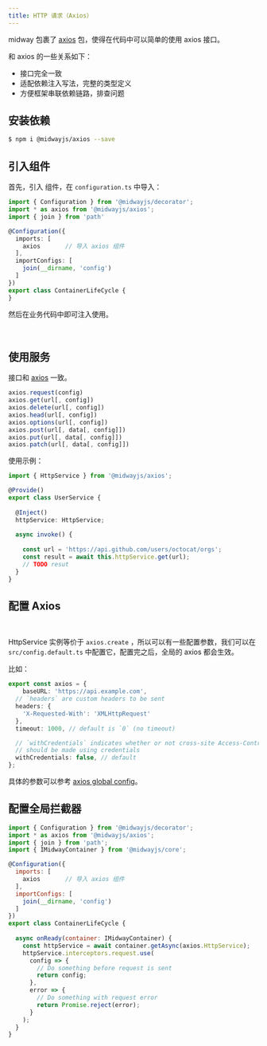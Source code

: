 ```yaml
---
title: HTTP 请求（Axios）
---
```


  midway 包裹了 [axios](https://github.com/axios/axios) 包，使得在代码中可以简单的使用 axios 接口。
​

和 axios 的一些关系如下：
​


- 接口完全一致
- 适配依赖注入写法，完整的类型定义
- 方便框架串联依赖链路，排查问题



## 安装依赖


```bash
$ npm i @midwayjs/axios --save
```


## 引入组件


首先，引入 组件，在 `configuration.ts` 中导入：
```typescript
import { Configuration } from '@midwayjs/decorator';
import * as axios from '@midwayjs/axios';	
import { join } from 'path'

@Configuration({
  imports: [
    axios		// 导入 axios 组件
  ],
  importConfigs: [
    join(__dirname, 'config')
  ]
})
export class ContainerLifeCycle {
}
```
然后在业务代码中即可注入使用。
​

​

## 使用服务


接口和 [axios](https://github.com/axios/axios) 一致。
```typescript
axios.request(config)
axios.get(url[, config])
axios.delete(url[, config])
axios.head(url[, config])
axios.options(url[, config])
axios.post(url[, data[, config]])
axios.put(url[, data[, config]])
axios.patch(url[, data[, config]])
```


使用示例：
```typescript
import { HttpService } from '@midwayjs/axios';

@Provide()
export class UserService {
	
  @Inject()
  httpService: HttpService;
  
  async invoke() {
  	
    const url = 'https://api.github.com/users/octocat/orgs';
    const result = await this.httpService.get(url);
    // TODO resut
  }
}
```


## 配置 Axios
​

HttpService 实例等价于 `axios.create` ，所以可以有一些配置参数，我们可以在 `src/config.default.ts` 中配置它，配置完之后，全局的 axios 都会生效。
​

比如：
```typescript
export const axios = {
	baseURL: 'https://api.example.com',
  // `headers` are custom headers to be sent
  headers: {
    'X-Requested-With': 'XMLHttpRequest'
  },
  timeout: 1000, // default is `0` (no timeout)

  // `withCredentials` indicates whether or not cross-site Access-Control requests
  // should be made using credentials
  withCredentials: false, // default
};
```
具体的参数可以参考 [axios global config](https://github.com/axios/axios#config-defaults)。
​

## 配置全局拦截器
```javascript
import { Configuration } from '@midwayjs/decorator';
import * as axios from '@midwayjs/axios';	
import { join } from 'path';
import { IMidwayContainer } from '@midwayjs/core';

@Configuration({
  imports: [
    axios		// 导入 axios 组件
  ],
  importConfigs: [
    join(__dirname, 'config')
  ]
})
export class ContainerLifeCycle {
  
  async onReady(container: IMidwayContainer) {
  	const httpService = await container.getAsync(axios.HttpService);
    httpService.interceptors.request.use(
      config => {
        // Do something before request is sent
        return config;
      },
      error => {
        // Do something with request error
        return Promise.reject(error);
      }
    );
  }
}
```